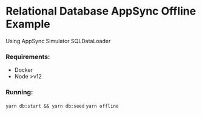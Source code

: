 # Relational Database AppSync Offline Example

Using AppSync Simulator SQLDataLoader

### Requirements:
- Docker
- Node >v12

### Running:

`yarn db:start && yarn db:seed`
`yarn offline`
